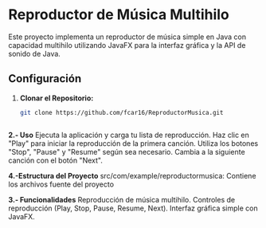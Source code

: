 # Reproductor de Música Multihilo

Este proyecto implementa un reproductor de música simple en Java con capacidad multihilo utilizando JavaFX para la interfaz gráfica y la API de sonido de Java.

## Configuración

1. **Clonar el Repositorio:**
   ```bash
   git clone https://github.com/fcar16/ReproductorMusica.git



**2.- Uso**
Ejecuta la aplicación y carga tu lista de reproducción.
Haz clic en "Play" para iniciar la reproducción de la primera canción.
Utiliza los botones "Stop", "Pause" y "Resume" según sea necesario.
Cambia a la siguiente canción con el botón "Next".

**4.-Estructura del Proyecto**
src/com/example/reproductormusica: Contiene los archivos fuente del proyecto


**3.- Funcionalidades**
Reproducción de música multihilo.
Controles de reproducción (Play, Stop, Pause, Resume, Next).
Interfaz gráfica simple con JavaFX.
